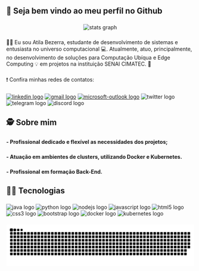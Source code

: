 <h2 align="left">👋​ Seja bem vindo ao meu perfil no Github</h2>

###

<div align="center">
  <img src="https://github-readme-stats.vercel.app/api?hide_title=false&hide_rank=false&show_icons=true&include_all_commits=true&count_private=true&disable_animations=false&theme=dark&locale=pt-br&hide_border=false&custom_title=Atila Bezerra&username=atila-brz" height="150" alt="stats graph"  />
</div>

###

<p align="left">👨‍🎓​ Eu sou Atila Bezerra, estudante de desenvolvimento de sistemas e entusiasta no universo computacional 💻​. Atualmente, atuo, principalmente, no desenvolvimento de soluções para Computação Ubíqua e Edge Computing 💡 em projetos na instituição SENAI CIMATEC. 🏢​</p>

###

<p align="left">​❗​ Confira minhas redes de contatos:</p>

###

<div align="left">
  <a href="https://www.linkedin.com/in/atila-bezerra/" target="_blank"><img src="https://raw.githubusercontent.com/maurodesouza/profile-readme-generator/master/src/assets/icons/social/linkedin/default.svg" width="50" height="30" alt="linkedin logo"  /></a>
  <a href="mailto:atila.bzalm@gmail.com" target="_blank"><img src="https://raw.githubusercontent.com/maurodesouza/profile-readme-generator/master/src/assets/icons/social/gmail/default.svg" width="50" height="30" alt="gmail logo"  /></a>
  <a href="mailto:atila_brz0@outlook.com" target="_blank"><img src="https://raw.githubusercontent.com/maurodesouza/profile-readme-generator/master/src/assets/icons/social/microsoft-outlook/default.svg" width="50" height="30" alt="microsoft-outlook logo"  /></a>
  <img src="https://raw.githubusercontent.com/maurodesouza/profile-readme-generator/master/src/assets/icons/social/twitter/default.svg" width="50" height="30" alt="twitter logo"  />
  <img src="https://raw.githubusercontent.com/maurodesouza/profile-readme-generator/master/src/assets/icons/social/telegram/default.svg" width="50" height="30" alt="telegram logo"  />
  <img src="https://raw.githubusercontent.com/maurodesouza/profile-readme-generator/master/src/assets/icons/social/discord/default.svg" width="50" height="30" alt="discord logo"  />
</div>

###

<h2 align="left">🕵️ Sobre mim</h2>

###

<h4 align="left">- Profissional dedicado e flexível as necessidades dos projetos;</h4>

###

<h4 align="left">- Atuação em ambientes de clusters, utilizando Docker e Kubernetes.</h4>

###

<h4 align="left">- Profissional em formação Back-End.</h4>

###

<h2 align="left">👨‍💻​ Tecnologias</h2>

###

<div align="left">
  <img src="https://cdn.jsdelivr.net/gh/devicons/devicon/icons/java/java-original.svg" height="30" width="50" alt="java logo"  />
  <img src="https://cdn.jsdelivr.net/gh/devicons/devicon/icons/python/python-original.svg" height="30" width="50" alt="python logo"  />
  <img src="https://cdn.jsdelivr.net/gh/devicons/devicon/icons/nodejs/nodejs-original.svg" height="30" width="50" alt="nodejs logo"  />
  <img src="https://cdn.jsdelivr.net/gh/devicons/devicon/icons/javascript/javascript-original.svg" height="30" width="50" alt="javascript logo"  />
  <img src="https://cdn.jsdelivr.net/gh/devicons/devicon/icons/html5/html5-original.svg" height="30" width="50" alt="html5 logo"  />
  <img src="https://cdn.jsdelivr.net/gh/devicons/devicon/icons/css3/css3-original.svg" height="30" width="50" alt="css3 logo"  />
  <img src="https://cdn.jsdelivr.net/gh/devicons/devicon/icons/bootstrap/bootstrap-original.svg" height="30" width="50" alt="bootstrap logo"  />
  <img src="https://cdn.jsdelivr.net/gh/devicons/devicon/icons/docker/docker-original.svg" height="30" width="50" alt="docker logo"  />
  <img src="https://cdn.jsdelivr.net/gh/devicons/devicon/icons/kubernetes/kubernetes-plain.svg" height="30" width="50" alt="kubernetes logo"  />
</div>

###

  ![Snake animation](https://github.com/atila-brz/atila-brz/blob/output/github-contribution-grid-snake.svg)
